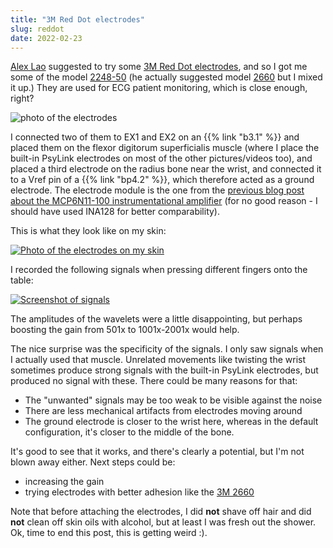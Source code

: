 ```yaml
---
title: "3M Red Dot electrodes"
slug: reddot
date: 2022-02-23
---
```


[Alex Lao](http://www.voltagedivide.com/) suggested to try some [3M Red Dot electrodes](https://www.3m.com/3M/en_US/medical-us/red-dot-ecg-electrodes/), and so I got me some of the model [2248-50](https://www.3m.com/3M/en_US/p/d/v000154363/) (he actually suggested model [2660](https://www.3m.com/3M/en_US/p/d/b00037638/) but I mixed it up.)  They are used for ECG patient monitoring, which is close enough, right?

![photo of the electrodes](/img/blog/2022-02-23_trodes.jpg)

I connected two of them to EX1 and EX2 on an {{% link "b3.1" %}} and placed them on the flexor digitorum superficialis muscle (where I place the built-in PsyLink electrodes on most of the other pictures/videos too), and placed a third electrode on the radius bone near the wrist, and connected it to a Vref pin of a {{% link "bp4.2" %}}, which therefore acted as a ground electrode.  The electrode module is the one from the [previous blog post about the MCP6N11-100 instrumentational amplifier](/blog/mcp6n11) (for no good reason - I should have used INA128 for better comparability).

This is what they look like on my skin:

[![Photo of the electrodes on my skin](/img/blog/2022-02-23_trodes_wearing.jpg)](/img/blog/2022-02-23_trodes_wearing.jpg)

I recorded the following signals when pressing different fingers onto the table:

[![Screenshot of signals](/img/blog/2022-02-23_trode_signals.png)](/img/blog/2022-02-23_trode_signals.png)

The amplitudes of the wavelets were a little disappointing, but perhaps boosting the gain from 501x to 1001x-2001x would help.

The nice surprise was the specificity of the signals.  I only saw signals when I actually used that muscle.  Unrelated movements like twisting the wrist sometimes produce strong signals with the built-in PsyLink electrodes, but produced no signal with these.  There could be many reasons for that:

- The "unwanted" signals may be too weak to be visible against the noise
- There are less mechanical artifacts from electrodes moving around
- The ground electrode is closer to the wrist here, whereas in the default configuration, it's closer to the middle of the bone.

It's good to see that it works, and there's clearly a potential, but I'm not blown away either.  Next steps could be:

- increasing the gain
- trying electrodes with better adhesion like the [3M 2660](https://www.3m.com/3M/en_US/p/d/b00037638/)

Note that before attaching the electrodes, I did **not** shave off hair and did **not** clean off skin oils with alcohol, but at least I was fresh out the shower.  Ok, time to end this post, this is getting weird :).
